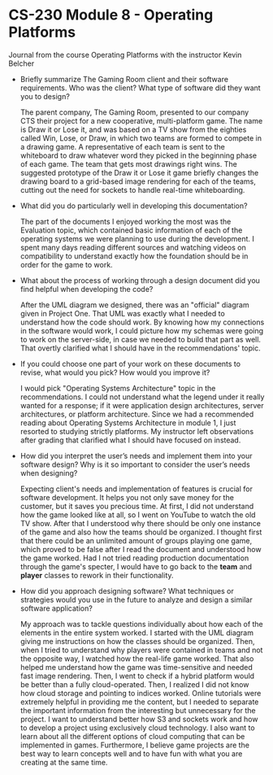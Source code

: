 # CS-230 Module 8 - Operating Platforms

Journal from the course Operating Platforms with the instructor Kevin Belcher

- Briefly summarize The Gaming Room client and their software requirements. Who was the client? What type of software did they want you to design?

    The parent company, The Gaming Room, presented to our company CTS their project for a new cooperative, multi-platform game. The name is Draw it or Lose it, and was based on a TV show from the eighties called Win, Lose, or Draw, in which two teams are formed to compete in a drawing game. A representative of each team is sent to the whiteboard to draw whatever word they picked in the beginning phase of each game. The team that gets most drawings right wins. The suggested prototype of the Draw it or Lose it game briefly changes the drawing board to a grid-based image rendering for each of the teams, cutting out the need for sockets to handle real-time whiteboarding.

- What did you do particularly well in developing this documentation?

    The part of the documents I enjoyed working the most was the Evaluation topic, which contained basic information of each of the operating systems we were planning to use during the development. I spent many days reading different sources and watching videos on compatibility to understand exactly how the foundation should be in order for the game to work.

- What about the process of working through a design document did you find helpful when developing the code?

    After the UML diagram we designed, there was an "official" diagram given in Project One. That UML was exactly what I needed to understand how the code should work. By knowing how my connections in the software would work, I could picture how my schemas were going to work on the server-side, in case we needed to build that part as well. That overtly clarified what I should have in the recommendations' topic.

- If you could choose one part of your work on these documents to revise, what would you pick? How would you improve it?

    I would pick "Operating Systems Architecture" topic in the recommendations. I could not understand what the legend under it really wanted for a response; if it were application design architectures, server architectures, or platform architecture. Since we had a recommended reading about Operating Systems Architecture in module 1, I just resorted to studying strictly platforms. My instructor left observations after grading that clarified what I should have focused on instead.

- How did you interpret the user’s needs and implement them into your software design? Why is it so important to consider the user’s needs when designing?

    Expecting client's needs and implementation of features is crucial for software development. It helps you not only save money for the customer, but it saves you precious time. At first, I did not understand how the game looked like at all, so I went on YouTube to watch the old TV show. After that I understood why there should be only one instance of the game and also how the teams should be organized. I thought first that there could be an unlimited amount of groups playing one game, which proved to be false after I read the document and understood how the game worked. Had I not tried reading production documentation through the game's specter, I would have to go back to the **team** and **player** classes to rework in their functionality.

- How did you approach designing software? What techniques or strategies would you use in the future to analyze and design a similar software application?

    My approach was to tackle questions individually about how each of the elements in the entire system worked. I started with the UML diagram giving me instructions on how the classes should be organized. Then, when I tried to understand why players were contained in teams and not the opposite way, I watched how the real-life game worked. That also helped me understand how the game was time-sensitive and needed fast image rendering. Then, I went to check if a hybrid platform would be better than a fully cloud-operated. Then, I realized I did not know how cloud storage and pointing to indices worked. Online tutorials were extremely helpful in providing me the content, but I needed to separate the important information from the interesting but unnecessary for the project. I want to understand better how S3 and sockets work and how to develop a project using exclusively cloud technology. I also want to learn about all the different options of cloud computing that can be implemented in games. Furthermore, I believe game projects are the best way to learn concepts well and to have fun with what you are creating at the same time.
